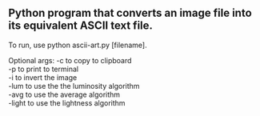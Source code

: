 ## Python program that converts an image file into its equivalent ASCII text file.

To run, use python ascii-art.py [filename].

Optional args:
-c to copy to clipboard  
-p to print to terminal  
-i to invert the image  
-lum to use the the luminosity algorithm  
-avg to use the average algorithm  
-light to use the lightness algorithm

